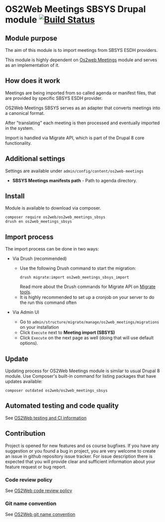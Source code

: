 # OS2Web Meetings SBSYS Drupal module [![Build Status](https://travis-ci.org/OS2web/os2web_meetings_sbsys.svg?branch=master)](https://travis-ci.org/OS2web/os2web_meetings_sbsys)

## Module purpose

The aim of this module is to import meetings from SBSYS ESDH providers.

This module is highly dependent on  [Os2web Meetings](https://github.com/OS2web/os2web_meetings) module and serves as an implementation of it.

## How does it work

Meetings are being imported from so called agenda or manifest files, that are provided by specific SBSYS ESDH provider.

OS2Web Meetings SBSYS serves as an adapter that converts meetings into a canonical format.

After "translating" each meeting is then processed and eventually imported in the system.

Import is handled via Migrate API, which is part of the Drupal 8 core functionality.

## Additional settings
Settings are available under ```admin/config/content/os2web-meetings```
* **SBSYS Meetings manifests path** - Path to agenda directory.

## Install

Module is available to download via composer.
```
composer require os2web/os2web_meetings_sbsys
drush en os2web_meetings_sbsys
```

## Import process

The import process can be done in two ways:
* Via Drush (recommended)
    * Use the following Drush command to start the migration:
        ```
        drush migrate:import os2web_meetings_sbsys_import
        ```
        Read more about the Drush commands for Migrate API on [Migrate tools](https://www.drupal.org/project/migrate_tool).
    * It is highly recommended to set up a cronjob on your server to do the run this command often

* Via Admin UI
    * Go to ```admin/structure/migrate/manage/os2web_meetings/migrations``` on your installation
    * Click ```Execute``` next to **Meeting import (SBSYS)**
    * Click ```Execute``` on the next page as well (doing that will use default options).

## Update
Updating process for OS2Web Meetings module is similar to usual Drupal 8 module.
Use Composer's built-in command for listing packages that have updates available:

```
composer outdated os2web/os2web_meetings_sbsys
```

## Automated testing and code quality
See [OS2Web testing and CI information](https://github.com/OS2Web/docs#testing-and-ci)

## Contribution

Project is opened for new features and os course bugfixes.
If you have any suggestion or you found a bug in project, you are very welcome
to create an issue in github repository issue tracker.
For issue description there is expected that you will provide clear and
sufficient information about your feature request or bug report.

### Code review policy
See [OS2Web code review policy](https://github.com/OS2Web/docs#code-review)

### Git name convention
See [OS2Web git name convention](https://github.com/OS2Web/docs#git-guideline)
